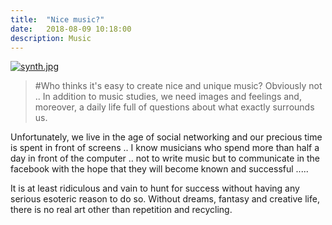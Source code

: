 ```yaml
---
title:  "Nice music?"
date:   2018-08-09 10:18:00
description: Music
---
```

[![synth.jpg](https://svbtleusercontent.com/kEqGsdus8kEg932Br6pqZM0xspap_small.jpg)](https://svbtleusercontent.com/kEqGsdus8kEg932Br6pqZM0xspap.jpg)
>#Who thinks it's easy to create nice and unique music? Obviously not .. In addition to music studies, we need images and feelings and, moreover, a daily life full of questions about what exactly surrounds us.

 Unfortunately, we live in the age of social networking and our precious time is spent in front of screens .. I know musicians who spend more than half a day in front of the computer .. not to write music but to communicate in the facebook with the hope that they will become known and successful ..... 

Ιt is at least ridiculous and vain to hunt for success without having any serious esoteric reason to do so. Without  dreams, fantasy and creative life, there is no real art other than repetition and recycling.

